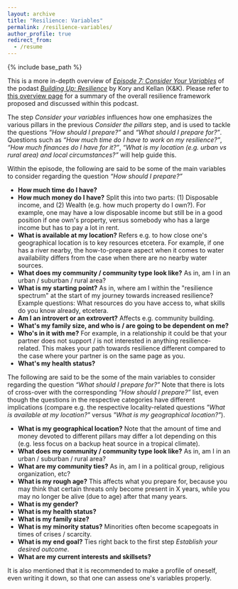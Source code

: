 ```yaml
---
layout: archive
title: "Resilience: Variables"
permalink: /resilience-variables/
author_profile: true
redirect_from:
  - /resume
---
```


{% include base_path %}

This is a more in-depth overview of [_Episode 7: Consider Your Variables_](https://shows.acast.com/building-up-resilience/episodes/episode-7-consider-your-variables)
of the podast [_Building Up: Resilience_](https://shows.acast.com/building-up-resilience) by Kory and Kellan (K&K). Please refer to [this overview page](https://aleksispi.github.io/resilience)
for a summary of the overall resilience framework proposed and discussed within this podcast.

The step _Consider your variables_ influences how one emphasizes the various pillars in the previous _Consider the pillars_ step, and is used to tackle the questions _“How should I prepare?”_ and
_“What should I prepare for?”_. Questions such as _“How much time do I have to work on my resilience?”_, _“How much finances do I have for it?”_, _“What is my location (e.g. urban vs
rural area) and local circumstances?”_ will help guide this.

Within the episode, the following are said to be some of the main variables to consider regarding the question _“How should I prepare?”_

- **How much time do I have?**
- **How much money do I have?** Split this into two parts: (1) Disposable income, and (2) Wealth (e.g. how much property do I own?). For example, one may have a low disposable income but still be in a 
good position if one own's property, versus somebody who has a large income but has to pay a lot in rent.
- **What is available at my location?** Refers e.g. to how close one's geographical location is to key resources etcetera. For example, if one has a river nearby, the how-to-prepare aspect
when it comes to water availability differs from the case when there are no nearby water sources.
- **What does my community / community type look like?** As in, am I in an urban / suburban / rural area?
- **What is my starting point?** As in, where am I within the "resilience spectrum" at the start of my journey towards increased resilience? Example questions: What resources do you have access to,
what skills do you know already, etcetera.
- **Am I an introvert or an extrovert?** Affects e.g. community building.
- **What's my family size, and who is / are going to be dependent on me?**
- **Who's in it with me?** For example, in a relationship it could be that your partner does not support / is not interested in anything resilience-related. This makes your path towards
resilience different compared to the case where your partner is on the same page as you.
- **What's my health status?**

The following are said to be the some of the main variables to consider regarding the question _“What should I prepare for?”_ Note that there is lots of cross-over with the corresponding
_“How should I prepare?”_ list, even though the questions in the respective categories have different implications (compare e.g. the respective locality-related questions _"What is available
at my location?"_ versus _"What is my geographical location?"_).

- **What is my geographical location?** Note that the amount of time and money devoted to different pillars may differ a lot depending on this (e.g. less focus
on a backup heat source in a tropical climate).
- **What does my community / community type look like?** As in, am I in an urban / suburban / rural area?
- **What are my community ties?** As in, am I in a political group, religious organization, etc?
- **What is my rough age?** This affects what you prepare for, because you may think that certain threats only become present in X years, while you may no longer be alive (due to age) after
that many years.
- **What is my gender?**
- **What is my health status?**
- **What is my family size?**
- **What is my minority status?** Minorities often become scapegoats in times of crises / scarcity.
- **What is my end goal?** Ties right back to the first step _Establish your desired outcome_.
- **What are my current interests and skillsets?**

It is also mentioned that it is recommended to make a profile of oneself, even writing it down, so that one can assess one's variables properly.
